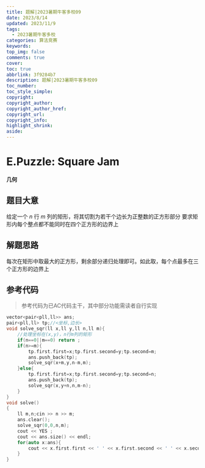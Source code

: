 ```yaml
---
title: 题解|2023暑期牛客多校09
date: 2023/8/14
updated: 2023/11/9
tags:
  - 2023暑期牛客多校
categories: 算法竞赛
keywords:
top_img: false
comments: true
cover:
toc: true
abbrlink: 3f9284b7
description: 题解|2023暑期牛客多校09
toc_number:
toc_style_simple:
copyright:
copyright_author:
copyright_author_href:
copyright_url:
copyright_info:
highlight_shrink:
aside:
---
```


# E.Puzzle: Square Jam
**几何**
## 题目大意
给定一个 $n$ 行 $m$ 列的矩形，将其切割为若干个边长为正整数的正方形部分
要求矩形内每个整点都不能同时在四个正方形的边界上

## 解题思路
每次在矩形中取最大的正方形，剩余部分递归处理即可。如此取，每个点最多在三个正方形的边界上

## 参考代码
> 参考代码为已AC代码主干，其中部分功能需读者自行实现

```cpp
vector<pair<pll,ll>> ans;
pair<pll,ll> tp;//<坐标,边长>
void solve_sqr(ll x,ll y,ll n,ll m){
    //处理坐标在(x,y)，n行m列的矩形
    if(n==0||m==0) return ;
    if(n>=m){
        tp.first.first=x;tp.first.second=y;tp.second=m;
        ans.push_back(tp);
        solve_sqr(x+m,y,n-m,m);
    }else{
        tp.first.first=x;tp.first.second=y;tp.second=n;
        ans.push_back(tp);
        solve_sqr(x,y+n,n,m-n);
    }
}
void solve()
{
    ll m,n;cin >> n >> m;
    ans.clear();
    solve_sqr(0,0,n,m);
    cout << YES ;
    cout << ans.size() << endl;
    for(auto x:ans){
        cout << x.first.first << ' ' << x.first.second << ' ' << x.second << endl;
    }
}
```